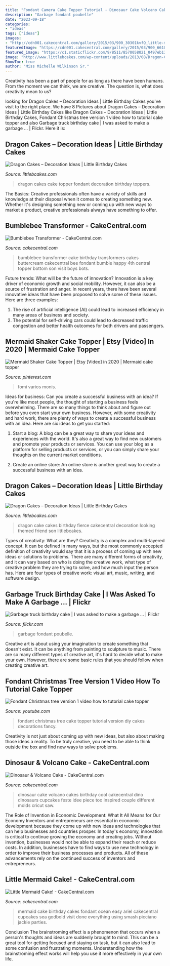 ```yaml
---
title: "Fondant Camera Cake Topper Tutorial - Dinosaur Cake Volcano Cakes Birthday Cool Cakecentral Dino Dinosaurs Cupcakes Feste Idee Piece Too Inspired Couple Different Molds Cricut Saw"
description: "Garbage fondant poubelle"
date: "2023-09-18"
categories:
- "ideas"
tags: ["ideas"]
images:
- "http://cdn001.cakecentral.com/gallery/2015/03/900_30301kvfQ_little-mermaid-cake.jpg"
featuredImage: "https://cdn001.cakecentral.com/gallery/2015/03/900_6610596uN8_bumblebee-transformer.jpg"
featured_image: "https://c1.staticflickr.com/9/8511/8570058021_0497eb135a_b.jpg"
image: "http://www.littlebcakes.com/wp-content/uploads/2013/08/Dragon-Cake-Photo.jpg"
ShowToc: true
author: "Miss Michelle Wilkinson Sr."
---
```



Creativity has been a part of people for as long as there have been humans. From the moment we can think, we are creative. The question is, what does creativity mean to us?

	

		
looking for Dragon Cakes – Decoration Ideas | Little Birthday Cakes you've visit to the right place. We have 8 Pictures about Dragon Cakes – Decoration Ideas | Little Birthday Cakes like Dragon Cakes – Decoration Ideas | Little Birthday Cakes, Fondant Christmas tree version 1 video how to tutorial cake topper and also Garbage truck birthday cake | I was asked to make a garbage … | Flickr. Here it is:
		
    
## Dragon Cakes – Decoration Ideas | Little Birthday Cakes

<img loading=lazy src="http://www.littlebcakes.com/wp-content/uploads/2013/08/Dragon-Cake-Topper.jpg" onerror="this.onerror=null;this.src='https://tse2.mm.bing.net/th?id=OIP.kqarmiGO2WYceYqXXKdjcgHaFj&amp;pid=15.1';" alt="Dragon Cakes – Decoration Ideas | Little Birthday Cakes">

_Source: littlebcakes.com_

>dragon cakes cake topper fondant decoration birthday toppers. 

	

The Basics:
Creative professionals often have a variety of skills and knowledge at their disposal when it comes to creating something new. Whether it's designing something new or coming up with new ways to market a product, creative professionals always have something to offer.

    
## Bumblebee Transformer - CakeCentral.com

<img loading=lazy src="https://cdn001.cakecentral.com/gallery/2015/03/900_6610596uN8_bumblebee-transformer.jpg" onerror="this.onerror=null;this.src='https://tse1.mm.bing.net/th?id=OIP.oO7BH531BFebQTDkQEMiFQHaJ4&amp;pid=15.1';" alt="Bumblebee Transformer - CakeCentral.com">

_Source: cakecentral.com_

>bumblebee transformer cake birthday transformers cakes buttercream cakecentral bee fondant bumble happy 4th central topper bottom son visit boys bots. 

	

Future trends: What will be the future of innovation?
Innovation is a key driver of economic growth and social mobility. However, it can also be a source of frustration and anger. In recent years, there have been several innovative ideas that have been proposed to solve some of these issues. Here are three examples:
1. The rise of artificial intelligence (AI) could lead to increased efficiency in many areas of business and society.
2. The potential for self-driving cars could lead to decreased traffic congestion and better health outcomes for both drivers and passengers.

    
## Mermaid Shaker Cake Topper | Etsy [Video] In 2020 | Mermaid Cake Topper

<img loading=lazy src="https://i.pinimg.com/736x/a2/6a/99/a26a995d61fb8ae152b1a5fac50fb97a.jpg" onerror="this.onerror=null;this.src='https://tse1.mm.bing.net/th?id=OIP.WKO2dGzIHZNDG60t0w55cQHaNK&amp;pid=15.1';" alt="Mermaid Shaker Cake Topper | Etsy [Video] in 2020 | Mermaid cake topper">

_Source: pinterest.com_

>fomi varios monis. 

	

Ideas for business: Can you create a successful business with an idea?
If you're like most people, the thought of starting a business feels overwhelming. There are so many things to think about and figure out before you even start your own business. However, with some creativity and hard work, there are plenty of ways to create a successful business with an idea. Here are six ideas to get you started:
1) Start a blog: A blog can be a great way to share your ideas and experiences with the world. It's also a great way to find new customers and promote your products or services. You can use your blog as a platform for selling products or services, or you can simply share your thoughts on the current market conditions.

2) Create an online store: An online store is another great way to create a successful business with an idea.

    
## Dragon Cakes – Decoration Ideas | Little Birthday Cakes

<img loading=lazy src="http://www.littlebcakes.com/wp-content/uploads/2013/08/Dragon-Cake-Photo.jpg" onerror="this.onerror=null;this.src='https://tse4.mm.bing.net/th?id=OIP.UDT-ckzrBNYLydcJlIKmtgHaIG&amp;pid=15.1';" alt="Dragon Cakes – Decoration Ideas | Little Birthday Cakes">

_Source: littlebcakes.com_

>dragon cake cakes birthday fierce cakecentral decoration looking themed friend son littlebcakes. 

	

Types of creativity: What are they?
Creativity is a complex and multi-layered concept. It can be defined in many ways, but the most commonly accepted definition of creativity would say that it is a process of coming up with new ideas or solutions to problems. There are many different forms of creativity, and it can vary based on who is doing the creative work, what type of creative problem they are trying to solve, and how much input the person has. Here are four types of creative work: visual art, music, writing, and software design.

    
## Garbage Truck Birthday Cake | I Was Asked To Make A Garbage … | Flickr

<img loading=lazy src="https://c1.staticflickr.com/9/8511/8570058021_0497eb135a_b.jpg" onerror="this.onerror=null;this.src='https://tse1.mm.bing.net/th?id=OIP.M9PnZUWpqqNtBVB7Z1WydwHaFj&amp;pid=15.1';" alt="Garbage truck birthday cake | I was asked to make a garbage … | Flickr">

_Source: flickr.com_

>garbage fondant poubelle. 

	

Creative art is about using your imagination to create something that doesn't exist. It can be anything from painting to sculpture to music. There are so many different types of creative art, it's hard to decide what to make your own. However, there are some basic rules that you should follow when creating creative art.

    
## Fondant Christmas Tree Version 1 Video How To Tutorial Cake Topper

<img loading=lazy src="http://i.ytimg.com/vi/L6lZX-D0wgY/maxresdefault.jpg" onerror="this.onerror=null;this.src='https://tse1.mm.bing.net/th?id=OIP.x0t60-v7HOCwXdadcAW9KwHaEK&amp;pid=15.1';" alt="Fondant Christmas tree version 1 video how to tutorial cake topper">

_Source: youtube.com_

>fondant christmas tree cake topper tutorial version diy cakes decorations fancy. 

	

Creativity is not just about coming up with new ideas, but also about making those ideas a reality. To be truly creative, you need to be able to think outside the box and find new ways to solve problems.

    
## Dinosaur &amp; Volcano Cake - CakeCentral.com

<img loading=lazy src="https://cdn001.cakecentral.com/gallery/2015/03/900_7505978FNT_dinosaur-amp-volcano-cake.jpg" onerror="this.onerror=null;this.src='https://tse1.mm.bing.net/th?id=OIP.j5rwHFhedkloRQnSnPVOIgHaJ5&amp;pid=15.1';" alt="Dinosaur &amp; Volcano Cake - CakeCentral.com">

_Source: cakecentral.com_

>dinosaur cake volcano cakes birthday cool cakecentral dino dinosaurs cupcakes feste idee piece too inspired couple different molds cricut saw. 

	

The Role of Invention in Economic Development: What It All Means for Our Economy
Inventors and entrepreneurs are essential in economic development because they come up with new ideas and technologies that can help businesses and countries prosper. In today's economy, innovation is critical to continue growing the economy and creating jobs. Without invention, businesses would not be able to expand their reach or reduce costs. In addition, businesses have to find ways to use new technology in order to improve their business processes and products. All of these advancements rely on the continued success of inventors and entrepreneurs.

    
## Little Mermaid Cake! - CakeCentral.com

<img loading=lazy src="http://cdn001.cakecentral.com/gallery/2015/03/900_30301kvfQ_little-mermaid-cake.jpg" onerror="this.onerror=null;this.src='https://tse3.mm.bing.net/th?id=OIP.tUOLW6jjsI4jweg8q7R5pgHaJ4&amp;pid=15.1';" alt="Little Mermaid Cake! - CakeCentral.com">

_Source: cakecentral.com_

>mermaid cake birthday cakes fondant ocean easy ariel cakecentral cupcakes sea godbold visit done everything using smash picciano jackie parties. 

	

Conclusion
The brainstroming effect is a phenomenon that occurs when a person's thoughts and ideas are suddenly brought to mind. This can be a great tool for getting focused and staying on task, but it can also lead to some confusion and frustrating moments. Understanding how the brainstroming effect works will help you use it more effectively in your own life.


